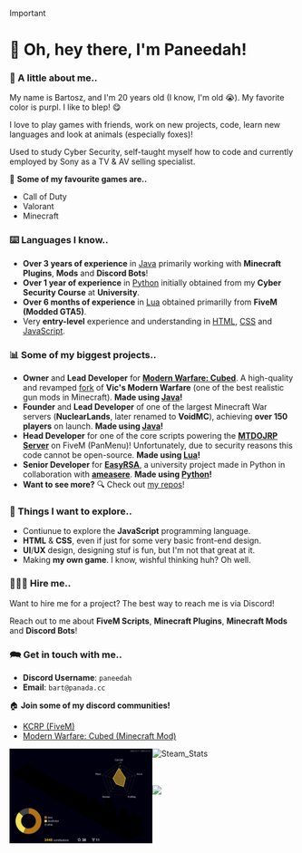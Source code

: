 > [!IMPORTANT]
>
> # 🚀 Oh, hey there, I'm Paneedah!
> 
> ### 💬 A little about me..
> My name is Bartosz, and I'm 20 years old (I know, I'm old 😭). My favorite color is purpl. I like to blep! 😋
>
> I love to play games with friends, work on new projects, code, learn new languages and look at animals (especially foxes)!
>
> Used to study Cyber Security, self-taught myself how to code and currently employed by Sony as a TV & AV selling specialist.
>
> 👾 **Some of my favourite games are..**
> - Call of Duty
> - Valorant
> - Minecraft
>
> ### ⌨️ Languages I know..
> - **Over 3 years of experience** in <ins>Java</ins> primarily working with **Minecraft Plugins**, **Mods** and **Discord Bots**!
> - **Over 1 year of experience** in <ins>Python</ins> initially obtained from my **Cyber Security Course** at **University**.
> - **Over 6 months of experience** in <ins>Lua</ins> obtained primarilly from **FiveM (Modded GTA5)**.
> - Very **entry-level** experience and understanding in <ins>HTML</ins>, <ins>CSS</ins> and <ins>JavaScript</ins>.
>
> ### 📊 Some of my biggest projects..
> - **Owner** and **Lead Developer** for **[Modern Warfare: Cubed](https://github.com/Cubed-Development/Modern-Warfare-Cubed)**. A high-quality and revamped <ins>fork</ins> of **Vic's Modern Warfare** (one of the best realistic gun mods in Minecraft). **Made using <ins>Java</ins>!**
> - **Founder** and **Lead Developer** of one of the largest Minecraft War servers (**NuclearLands**, later renamed to **VoidMC**), achieving **over 150 players** on launch. **Made using <ins>Java</ins>!**
> - **Head Developer** for one of the core scripts powering the **[MTDOJRP Server](https://docs.mtdojrp.org/docs/intro)** on FiveM (PanMenu)! Unfortunately, due to security reasons this code cannot be open-source. **Made using <ins>Lua</ins>!**
> - **Senior Developer** for **[EasyRSA](https://github.com/ameasere/EasyRSA)**, a university project made in Python in collaboration with **[ameasere](https://github.com/ameasere)**. **Made using <ins>Python</ins>!**
> - **Want to see more?** 🔍 Check out [my repos](https://github.com/Paneedah?tab=repositories)!
>
> ### 📌 Things I want to explore..
> - Contiunue to explore the **JavaScript** programming language.
> - **HTML** & **CSS**, even if just for some very basic front-end design.
> - **UI**/**UX** design, designing stuf is fun, but I'm not that great at it.
> - Making **my own game**. I know, wishful thinking huh? Oh well.
>
> ### 🧑🏻‍💻 Hire me..
> Want to hire me for a project? The best way to reach me is via Discord!
> 
> Reach out to me about **FiveM Scripts**, **Minecraft Plugins**, **Minecraft Mods** and **Discord Bots**!
>
> ### 🗪 Get in touch with me..
> - **Discord Username**: `paneedah`
> - **Email**: `bart@panada.cc`
>
> 🏠 **Join some of my discord communities!**
> - [KCRP (FiveM)](https://discord.gg/fSeVb6tDez)
> - [Modern Warfare: Cubed (Minecraft Mod)](https://discord.gg/FxmrYg2eny)

<div>
  <img src="https://raw.githubusercontent.com/Paneedah/Paneedah/414e9741a1c9a07f257855ebeee53fc4d248e22a/profile-3d-contrib/profile-night-rainbow.svg" alt="Commit_Stats" style="float: left;  width: 50%; max-height: 35%">
  <img src="https://steam-stat.vercel.app/api?profileName=Paneedah" alt="Steam_Stats" style="float: left; width: 47%; max-height: 35%">
  
  <br><br><br>
  
  <img src="https://github-profile-trophy.vercel.app/?username=paneedah&theme=nord&column=7">
</div>
